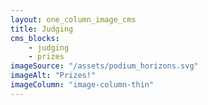 ```yaml
---
layout: one_column_image_cms
title: Judging 
cms_blocks:
    - judging
    - prizes
imageSource: "/assets/podium_horizons.svg"
imageAlt: "Prizes!"
imageColumn: "image-column-thin"
---
```

